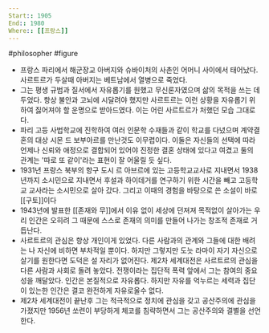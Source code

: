 ```yaml
---
Start:: 1905
End:: 1980
Where:: [[프랑스]]
---
```

#philosopher #figure
- 프랑스 파리에서 해군장교 아버지와 슈바이처의 사촌인 어머니 사이에서 태어났다. 사르트르가 두살때 아버지는 베트남에서 열병으로 죽었다.
- 그는 평생 규범과 질서에서 자유롭기를 원했고 무신론자였으며 삶의 목적을 쓰는 데 두었다. 항상 불안과 고뇌에 시달려야 했지만 사르트르는 이런 상황을 자유롭기 위하여 짏어져야 할 운명으로 받아드였다. 이는 어린 사르트르가 처했던 모습 그대로다.
- 파리 고등 사법학교에 진학하여 여러 인문학 수재들과 같이 학교를 다녔으며 계약결혼의 대상 시몬 드 보부아르를 만난것도 이무렵이다. 이둘은 자신들의 선택에 따라 언제나 신뢰와 애정으로 결합되어 있어야 진정한 결혼 상태에 있다고 여겼고 둘의 관계는 '따로 또 같이'라는 표현이 잘 어울릴 듯 싶다.
- 1931년 프랑스 북부의 항구 도시 르 아브르에 있는 고등학교교사로 지내면서 1938년까지 소시민으로 지내면서 후설과 하이데거를 연구하기 위한 시간을 빼고 고등학교 교사라는 소시민으로 살아 갔다. 그리고 이때의 경험을 바탕으로 쓴 소설이 바로 [[구토]]이다
- 1943년에 발표한 [[존재와 무]]에서 이유 없이 세상에 던져져 목적없이 살아가는 우리 인간은 오히려 그 때문에 스스로 존재의 의미를 만들어 나가는 창조적 존재로 거듭난다.
- 사르트르의 관심은 항상 개인이게 있었다. 다른 사람과의 관계와 그들에 대한 배려는 나 자신에 비하면 부차적일 뿐이다. 하지만 그렇지만 도늣 라마이 자기 자신으로 살기를 원한다면 도덕은 설 자리가 없어진다. 제2차 세계대전은 사르트르의 관심을 다른 사람과 사회로 돌려 놓았다. 전쟁이라는 집단적 폭력 앞에서 그는 참여의 중요성을 깨달았다. 인간은 본질적으로 자유롭다. 하지만 자유를 억누르는 세력과 집단이 있는한 인간은 결코 완전하게 자유로울수 없다. 
- 제2차 세계대전이 끝난후 그는 적극적으로 정치에 관심을 갖고 공산주의에 관심을 가졌지만 1956년 쏘련이 부당하게 체코를 침략하면서 그는 공산주의와 결별을 선언한다.
